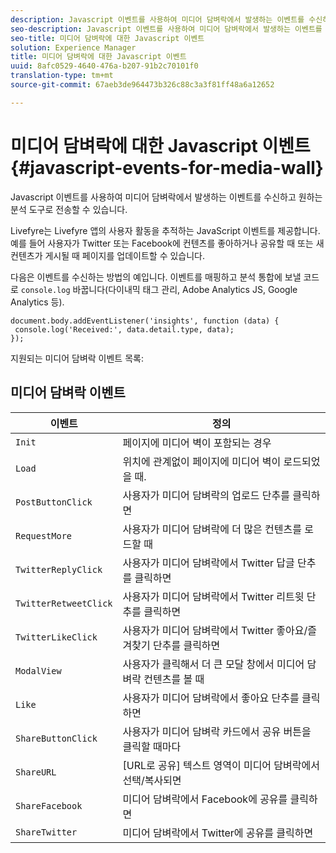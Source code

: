 ```yaml
---
description: Javascript 이벤트를 사용하여 미디어 담벼락에서 발생하는 이벤트를 수신하고 원하는 분석 도구로 전송할 수 있습니다.
seo-description: Javascript 이벤트를 사용하여 미디어 담벼락에서 발생하는 이벤트를 수신하고 원하는 분석 도구로 전송할 수 있습니다.
seo-title: 미디어 담벼락에 대한 Javascript 이벤트
solution: Experience Manager
title: 미디어 담벼락에 대한 Javascript 이벤트
uuid: 8afc0529-4640-476a-b207-91b2c70101f0
translation-type: tm+mt
source-git-commit: 67aeb3de964473b326c88c3a3f81ff48a6a12652

---
```



# 미디어 담벼락에 대한 Javascript 이벤트{#javascript-events-for-media-wall}

Javascript 이벤트를 사용하여 미디어 담벼락에서 발생하는 이벤트를 수신하고 원하는 분석 도구로 전송할 수 있습니다.

Livefyre는 Livefyre 앱의 사용자 활동을 추적하는 JavaScript 이벤트를 제공합니다. 예를 들어 사용자가 Twitter 또는 Facebook에 컨텐츠를 좋아하거나 공유할 때 또는 새 컨텐츠가 게시될 때 페이지를 업데이트할 수 있습니다.

다음은 이벤트를 수신하는 방법의 예입니다. 이벤트를 매핑하고 분석 통합에 보낼 코드로 `console.log` 바꿉니다(다이내믹 태그 관리, Adobe Analytics JS, Google Analytics 등).

```
document.body.addEventListener('insights', function (data) { 
 console.log('Received:', data.detail.type, data); 
});
```

지원되는 미디어 담벼락 이벤트 목록:

## 미디어 담벼락 이벤트

| 이벤트 | 정의 |
|---|---|
| `Init` | 페이지에 미디어 벽이 포함되는 경우 |
| `Load` | 위치에 관계없이 페이지에 미디어 벽이 로드되었을 때. |
| `PostButtonClick` | 사용자가 미디어 담벼락의 업로드 단추를 클릭하면 |
| `RequestMore` | 사용자가 미디어 담벼락에 더 많은 컨텐츠를 로드할 때 |
| `TwitterReplyClick` | 사용자가 미디어 담벼락에서 Twitter 답글 단추를 클릭하면 |
| `TwitterRetweetClick` | 사용자가 미디어 담벼락에서 Twitter 리트윗 단추를 클릭하면 |
| `TwitterLikeClick` | 사용자가 미디어 담벼락에서 Twitter 좋아요/즐겨찾기 단추를 클릭하면 |
| `ModalView` | 사용자가 클릭해서 더 큰 모달 창에서 미디어 담벼락 컨텐츠를 볼 때 |
| `Like` | 사용자가 미디어 담벼락에서 좋아요 단추를 클릭하면 |
| `ShareButtonClick` | 사용자가 미디어 담벼락 카드에서 공유 버튼을 클릭할 때마다 |
| `ShareURL` | [URL로 공유] 텍스트 영역이 미디어 담벼락에서 선택/복사되면 |
| `ShareFacebook` | 미디어 담벼락에서 Facebook에 공유를 클릭하면 |
| `ShareTwitter` | 미디어 담벼락에서 Twitter에 공유를 클릭하면 |
